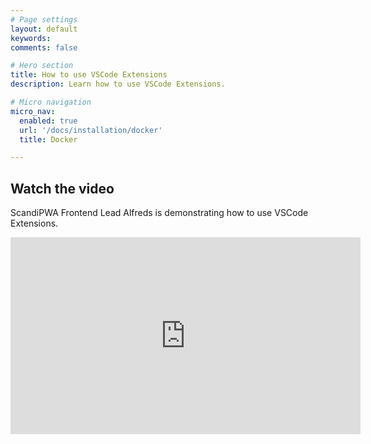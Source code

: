 ```yaml
---
# Page settings
layout: default
keywords:
comments: false

# Hero section
title: How to use VSCode Extensions
description: Learn how to use VSCode Extensions.

# Micro navigation
micro_nav:
  enabled: true
  url: '/docs/installation/docker'
  title: Docker

---
```


## Watch the video

ScandiPWA Frontend Lead Alfreds is demonstrating how to use VSCode Extensions.

<div class="video">
    <iframe width="560" height="315" src="https://www.youtube.com/embed/hmzcmb611x0" frameborder="0" allow="accelerometer; autoplay; encrypted-media; gyroscope; picture-in-picture" allowfullscreen></iframe>
</div>
